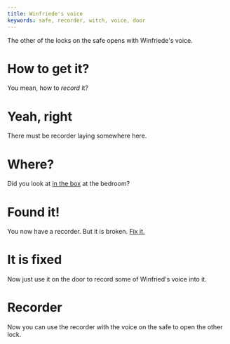 ```yaml
---
title: Winfriede's voice
keywords: safe, recorder, witch, voice, door
---
```


The other of the locks on the safe opens with Winfriede's voice.

# How to get it?
You mean, how to _record_ it?

# Yeah, right
There must be recorder laying somewhere here.

# Where?
Did you look at [in the box](../050-box.md) at the bedroom?

# Found it!
You now have a recorder. But it is broken. [Fix it.](../040-recorder.md)

# It is fixed
Now just use it on the door to record some of Winfried's voice into it.

# Recorder
Now you can use the recorder with the voice on the safe to open the other lock.

